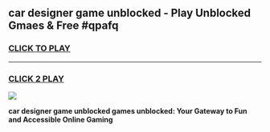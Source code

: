 
## car designer game unblocked - Play Unblocked Gmaes & Free #qpafq
<h3>
<a href="https://premium.freeplayer.one?title=car_designer_game_unblocked&ref=01M">CLICK TO PLAY</a></h3>
<hr>

<h3>
<a href="https://premium.freeplayer.one?title=car_designer_game_unblocked&ref=01M">CLICK 2 PLAY</a>
  
</h3>

<a href="https://premium.freeplayer.one?title=car_designer_game_unblocked&ref=01M"><img src="https://clearcache.store/games.png"></a>


**car designer game unblocked games unblocked: Your Gateway to Fun and Accessible Online Gaming**
